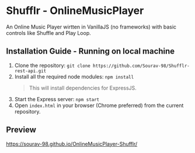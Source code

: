 # Shufflr - OnlineMusicPlayer
An Online Music Player wirtten in VanillaJS (no frameworks) with basic controls like Shuffle and Play Loop.

## Installation Guide - Running on local machine

1. Clone the repository:
```git clone https://github.com/Sourav-98/Shufflr-rest-api.git```
2. Install all the required node modules:
```npm install```
   > This will install dependencies for ExpressJS.
3. Start the Express server:
```npm start```
4. Open `index.html` in your browser (Chrome preferred) from the current repository.

## Preview

https://sourav-98.github.io/OnlineMusicPlayer-Shufflr/
